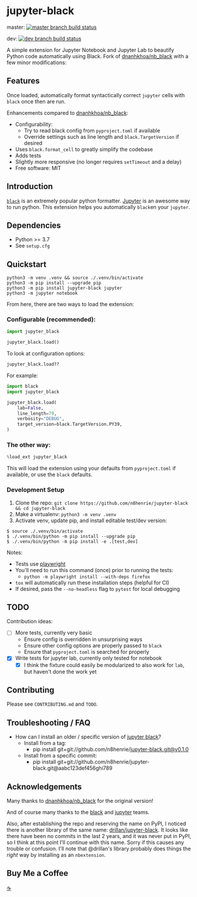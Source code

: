 # jupyter-black

master: [![master branch build status](https://github.com/n8henrie/jupyter-black/actions/workflows/python-package.yml/badge.svg?branch=master)](https://github.com/n8henrie/jupyter-black/actions/workflows/python-package.yml)

dev: [![dev branch build status](https://github.com/n8henrie/jupyter-black/actions/workflows/python-package.yml/badge.svg?branch=dev)](https://github.com/n8henrie/jupyter-black/actions/workflows/python-package.yml)

A simple extension for Jupyter Notebook and Jupyter Lab to beautify Python code
automatically using Black. Fork of
[dnanhkhoa/nb_black](https://github.com/dnanhkhoa/nb_black) with a few minor
modifications:

## Features

Once loaded, automatically format syntactically correct `jupyter` cells with
`black` once then are run.

Enhancements compared to [dnanhkhoa/nb_black](https://github.com/dnanhkhoa/nb_black):

- Configurability:
    - Try to read black config from `pyproject.toml` if available
    - Override settings such as line length and `black.TargetVersion` if
      desired
- Uses `black.format_cell` to greatly simplify the codebase
- Adds tests
- Slightly more responsive (no longer requires `setTimeout` and a delay)
- Free software: MIT

## Introduction

[`black`][black] is an extremely popular python formatter. [Jupyter][jupyter] is an
awesome way to run python. This extension helps you automatically `black`en
your `jupyter`.

## Dependencies

- Python >= 3.7
- See `setup.cfg`

## Quickstart

```
python3 -m venv .venv && source ./.venv/bin/activate
python3 -m pip install --upgrade pip
python3 -m pip install jupyter-black jupyter
python3 -m jupyter notebook
```

From here, there are two ways to load the extension:

### Configurable (recommended):

```python
import jupyter_black

jupyter_black.load()
```

To look at configuration options:

```python
jupyter_black.load??
```

For example:

```python
import black
import jupyter_black

jupyter_black.load(
    lab=False,
    line_length=79,
    verbosity="DEBUG",
    target_version=black.TargetVersion.PY39,
)
```

### The other way:

```python
%load_ext jupyter_black
```

This will load the extension using your defaults from `pyproject.toml` if
available, or use the `black` defaults.

### Development Setup

1. Clone the repo: `git clone https://github.com/n8henrie/jupyter-black && cd
   jupyter-black`
2. Make a virtualenv: `python3 -m venv .venv`
3. Activate venv, update pip, and install editable test/dev version:

```console
$ source ./.venv/bin/activate
$ ./.venv/bin/python -m pip install --upgrade pip
$ ./.venv/bin/python -m pip install -e .[test,dev]
```

Notes:

- Tests use [playwright][playwright]
- You'll need to run this command (once) prior to running the tests:
    - `python -m playwright install --with-deps firefox`
- `tox` will automatically run these installation steps (helpful for CI)
- If desired, pass the `--no-headless` flag to `pytest` for local debugging

## TODO

Contribution ideas:

- [ ] More tests, currently very basic
    - Ensure config is overridden in unsurprising ways
    - Ensure other config options are properly passed to `black`
    - Ensure that `pyproject.toml` is searched for properly
- [x] Write tests for jupyter lab, currently only tested for notebook
    - [x] I think the fixture could easily be modularized to also work for `lab`,
      but haven't done the work yet

## Contributing

Please see `CONTRIBUTING.md` and `TODO`.

## Troubleshooting / FAQ

- How can I install an older / specific version of [jupyter black](jupyter-black)?
    - Install from a tag:
        - pip install git+git://github.com/n8henrie/jupyter-black.git@v0.1.0
    - Install from a specific commit:
        - pip install git+git://github.com/n8henrie/jupyter-black.git@aabc123def456ghi789


[black]: https://github.com/psf/black
[jupyter]: https://jupyter.org/
[playwright]: https://playwright.dev/python/


## Acknowledgements

Many thanks to [dnanhkhoa/nb_black](https://github.com/dnanhkhoa/nb_black) for
the original version!

And of course many thanks to the [black][black] and [jupyter][jupyter] teams.

Also, after establishing the repo and reserving the name on PyPI, I noticed
there is another library of the same name:
[drillan/jupyter-black](https://github.com/drillan/jupyter-black). It looks
like there have been no commits in the last 2 years, and it was never put in
PyPI, so I think at this point I'll continue with this name. Sorry if this
causes any trouble or confusion. I'll note that @drillan's library probably
does things the *right* way by installing as an `nbextension`.

## Buy Me a Coffee

[☕️](https://n8henrie.com/donate)
